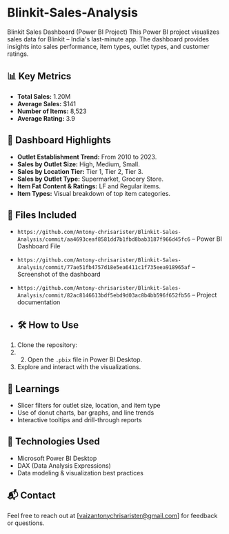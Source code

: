 # Blinkit-Sales-Analysis
Blinkit Sales Dashboard (Power BI Project)  This Power BI project visualizes sales data for Blinkit – India's last-minute app. The dashboard provides insights into sales performance, item types, outlet types, and customer ratings.
## 📊 Key Metrics

- **Total Sales:** 1.20M
- **Average Sales:** $141
- **Number of Items:** 8,523
- **Average Rating:** 3.9

## 📌 Dashboard Highlights

- **Outlet Establishment Trend:** From 2010 to 2023.
- **Sales by Outlet Size:** High, Medium, Small.
- **Sales by Location Tier:** Tier 1, Tier 2, Tier 3.
- **Sales by Outlet Type:** Supermarket, Grocery Store.
- **Item Fat Content & Ratings:** LF and Regular items.
- **Item Types:** Visual breakdown of top item categories.

## 📁 Files Included

- `https://github.com/Antony-chrisarister/Blinkit-Sales-Analysis/commit/aa4693ceaf8581dd7b1fbd8bab3187f966d45fc6` – Power BI Dashboard File
- `https://github.com/Antony-chrisarister/Blinkit-Sales-Analysis/commit/77ae51fb4757d18e5ea6411c1f735eea918965af` – Screenshot of the dashboard
- `https://github.com/Antony-chrisarister/Blinkit-Sales-Analysis/commit/82ac8146613bdf5ebd9d03ac8b4bb596f652fb56` – Project documentation

- ## 🛠️ How to Use

1. Clone the repository:
2. 2. Open the `.pbix` file in Power BI Desktop.
3. Explore and interact with the visualizations.

## 🧠 Learnings

- Slicer filters for outlet size, location, and item type
- Use of donut charts, bar graphs, and line trends
- Interactive tooltips and drill-through reports

## 📌 Technologies Used

- Microsoft Power BI Desktop
- DAX (Data Analysis Expressions)
- Data modeling & visualization best practices

## 📬 Contact

Feel free to reach out at [vaizantonychrisarister@gmail.com] for feedback or questions.
